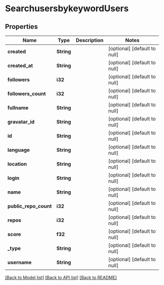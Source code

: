 # SearchusersbykeywordUsers

## Properties
Name | Type | Description | Notes
------------ | ------------- | ------------- | -------------
**created** | **String** |  | [optional] [default to null]
**created_at** | **String** |  | [optional] [default to null]
**followers** | **i32** |  | [optional] [default to null]
**followers_count** | **i32** |  | [optional] [default to null]
**fullname** | **String** |  | [optional] [default to null]
**gravatar_id** | **String** |  | [optional] [default to null]
**id** | **String** |  | [optional] [default to null]
**language** | **String** |  | [optional] [default to null]
**location** | **String** |  | [optional] [default to null]
**login** | **String** |  | [optional] [default to null]
**name** | **String** |  | [optional] [default to null]
**public_repo_count** | **i32** |  | [optional] [default to null]
**repos** | **i32** |  | [optional] [default to null]
**score** | **f32** |  | [optional] [default to null]
**_type** | **String** |  | [optional] [default to null]
**username** | **String** |  | [optional] [default to null]

[[Back to Model list]](../README.md#documentation-for-models) [[Back to API list]](../README.md#documentation-for-api-endpoints) [[Back to README]](../README.md)


